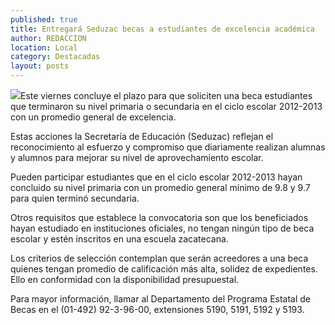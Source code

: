 ```yaml
---
published: true
title: Entregará Seduzac becas a estudiantes de excelencia académica
author: REDACCION
location: Local
category: Destacadas
layout: posts
---
```


![](http://i.imgur.com/fn94CnNm.jpg)Este viernes concluye el plazo para que soliciten una beca estudiantes que terminaron su nivel primaria o secundaria en el ciclo escolar 2012-2013 con un promedio general de excelencia.
 
Estas acciones la Secretaría de Educación (Seduzac) reflejan el reconocimiento al esfuerzo y compromiso que diariamente realizan alumnas y alumnos para mejorar su nivel de aprovechamiento escolar.
 
Pueden participar estudiantes que en el ciclo escolar 2012-2013 hayan concluido su nivel primaria con un promedio general mínimo de 9.8 y 9.7 para quien terminó secundaria.
 
Otros requisitos que establece la convocatoria son que los beneficiados hayan estudiado en instituciones oficiales, no tengan ningún tipo de beca escolar y estén inscritos en una escuela zacatecana.
 
Los criterios de selección contemplan que serán acreedores a una beca quienes tengan promedio de calificación más alta, solidez de expedientes. Ello en conformidad con la disponibilidad presupuestal.
 
Para mayor información, llamar al Departamento del Programa Estatal de Becas en el (01-492) 92-3-96-00, extensiones 5190, 5191, 5192 y 5193.

